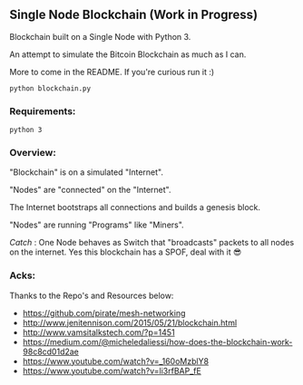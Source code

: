 ## Single Node Blockchain (Work in Progress)

Blockchain built on a Single Node with Python 3.

An attempt to simulate the Bitcoin Blockchain as much as I can.

More to come in the README. If you're curious run it :)

`python blockchain.py`

### Requirements:

`python 3`

### Overview:

"Blockchain" is on a simulated "Internet".

"Nodes" are "connected" on the "Internet".

The Internet bootstraps all connections and builds a genesis block.

"Nodes" are running "Programs" like "Miners".

_Catch_ : One Node behaves as Switch that "broadcasts" packets to all nodes on the internet. Yes this blockchain has a SPOF, deal with it 😎

### Acks:

Thanks to the Repo's and Resources below:

- https://github.com/pirate/mesh-networking
- http://www.jenitennison.com/2015/05/21/blockchain.html
- http://www.vamsitalkstech.com/?p=1451
- https://medium.com/@micheledaliessi/how-does-the-blockchain-work-98c8cd01d2ae
- https://www.youtube.com/watch?v=_160oMzblY8
- https://www.youtube.com/watch?v=li3rfBAP_fE
